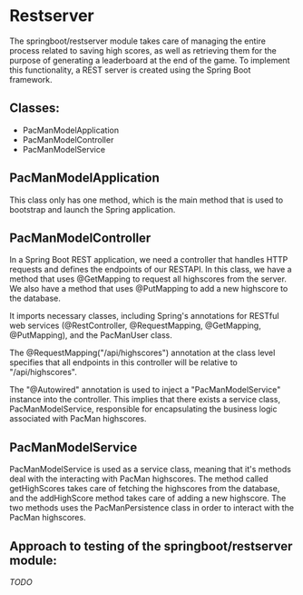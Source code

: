 # Restserver
The springboot/restserver module takes care of managing the entire process related to saving high scores, as well as retrieving them for the purpose of generating a leaderboard at the end of the game. To implement this functionality, a REST server is created using the Spring Boot framework. 

## Classes: 
  - PacManModelApplication
  - PacManModelController
  - PacManModelService

## PacManModelApplication
This class only has one method, which is the main method that is used to bootstrap and launch the Spring application. 

## PacManModelController
In a Spring Boot REST application, we need a controller that handles HTTP requests and defines the endpoints of our RESTAPI. In this class, we have a method that uses @GetMapping to request all highscores from the server. We also have a method that uses @PutMapping to add a new highscore to the database.

It imports necessary classes, including Spring's annotations for RESTful web services (@RestController, @RequestMapping, @GetMapping, @PutMapping), and the PacManUser class.

The @RequestMapping("/api/highscores") annotation at the class level specifies that all endpoints in this controller will be relative to "/api/highscores". 

The "@Autowired" annotation is used to inject a "PacManModelService" instance into the controller. This implies that there exists a service class, PacManModelService, responsible for encapsulating the business logic associated with PacMan highscores. 

## PacManModelService
 PacManModelService is used as a service class, meaning that it's methods deal with the interacting with PacMan highscores. The method called getHighScores takes care of fetching the highscores from the database, and the addHighScore method takes care of adding a new highscore. The two methods uses the PacManPersistence class in order to interact with the PacMan highscores.


## Approach to testing of the springboot/restserver module: 
*TODO* 